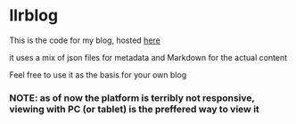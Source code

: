 # llrblog
This is the code for my blog, hosted [here](https://llrblog.vercel.com)

it uses a mix of json files for metadata and Markdown for the actual content

Feel free to use it as the basis for your own blog

### NOTE: as of now the platform is terribly not responsive, viewing with PC (or tablet) is the preffered way to view it